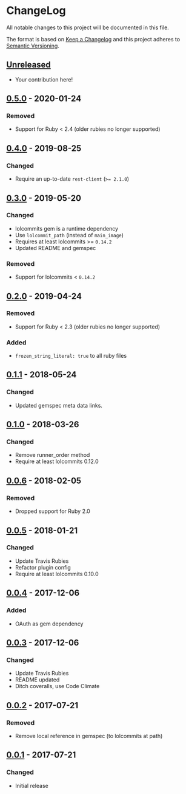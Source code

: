# ChangeLog

All notable changes to this project will be documented in this file.

The format is based on [Keep a Changelog][KeepAChangelog] and this
project adheres to [Semantic Versioning][Semver].

## [Unreleased]

- Your contribution here!

## [0.5.0] - 2020-01-24
### Removed
- Support for Ruby < 2.4 (older rubies no longer supported)

## [0.4.0] - 2019-08-25
### Changed
- Require an up-to-date `rest-client` (`>= 2.1.0`)

## [0.3.0] - 2019-05-20
### Changed
- lolcommits gem is a runtime dependency
- Use `lolcommit_path` (instead of `main_image`)
- Requires at least lolcommits >= `0.14.2`
- Updated README and gemspec

### Removed
- Support for lolcommits < `0.14.2`

## [0.2.0] - 2019-04-24
### Removed
- Support for Ruby < 2.3 (older rubies no longer supported)

### Added
- `frozen_string_literal: true` to all ruby files

## [0.1.1] - 2018-05-24
### Changed
- Updated gemspec meta data links.

## [0.1.0] - 2018-03-26
### Changed
- Remove runner_order method
- Require at least lolcommits 0.12.0

## [0.0.6] - 2018-02-05
### Removed
- Dropped support for Ruby 2.0

## [0.0.5] - 2018-01-21
### Changed
- Update Travis Rubies
- Refactor plugin config
- Require at least lolcommits 0.10.0

## [0.0.4] - 2017-12-06
### Added
- OAuth as gem dependency

## [0.0.3] - 2017-12-06
### Changed
- Update Travis Rubies
- README updated
- Ditch coveralls, use Code Climate

## [0.0.2] - 2017-07-21
### Removed
- Remove local reference in gemspec (to lolcommits at path)

## [0.0.1] - 2017-07-21
### Changed
- Initial release

[Unreleased]: https://github.com/lolcommits/lolcommits-twitter/compare/v0.5.0...HEAD
[0.5.0]: https://github.com/lolcommits/lolcommits-twitter/compare/v0.4.0...v0.5.0
[0.4.0]: https://github.com/lolcommits/lolcommits-twitter/compare/v0.3.0...v0.4.0
[0.3.0]: https://github.com/lolcommits/lolcommits-twitter/compare/v0.2.0...v0.3.0
[0.2.0]: https://github.com/lolcommits/lolcommits-twitter/compare/v0.1.1...v0.2.0
[0.1.1]: https://github.com/lolcommits/lolcommits-twitter/compare/v0.1.0...v0.1.1
[0.1.0]: https://github.com/lolcommits/lolcommits-twitter/compare/v0.0.6...v0.1.0
[0.0.6]: https://github.com/lolcommits/lolcommits-twitter/compare/v0.0.5...v0.0.6
[0.0.5]: https://github.com/lolcommits/lolcommits-twitter/compare/v0.0.4...v0.0.5
[0.0.4]: https://github.com/lolcommits/lolcommits-twitter/compare/v0.0.3...v0.0.4
[0.0.3]: https://github.com/lolcommits/lolcommits-twitter/compare/v0.0.2...v0.0.3
[0.0.2]: https://github.com/lolcommits/lolcommits-twitter/compare/v0.0.1...v0.0.2
[0.0.1]: https://github.com/lolcommits/lolcommits-twitter/compare/e064e4c...v0.0.1
[KeepAChangelog]: http://keepachangelog.com/en/1.0.0/
[Semver]: http://semver.org/spec/v2.0.0.html
